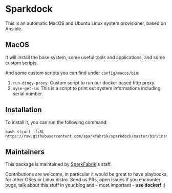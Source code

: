 # Sparkdock

This is an automatic MacOS and Ubuntu Linux system provisioner, based on Ansible.

## MacOS

It will install the base system, some useful tools and applications, and some custom scripts.

And some custom scripts you can find under `config/macos/bin`:

1. `run-dingy-proxy`: Custom script to run our docker based http proxy.
1. `ayse-get-sm`: This is a script to print out system informations including serial number.

## Installation

To install it, you can run the following command:

```
bash <(curl -fsSL https://raw.githubusercontent.com/sparkfabrik/sparkdock/master/bin/install.macos)
```

## Maintainers

This package is maintained by [SparkFabrik](https://www.sparkfabrik.com)'s staff.

Contributions are welcome, in particular it would be great to have playbooks for other OSes or Linux distro.
Send us PRs, open issues if you encounter bugs, talk about this stuff in your blog and - most important - **use docker!** ;)
